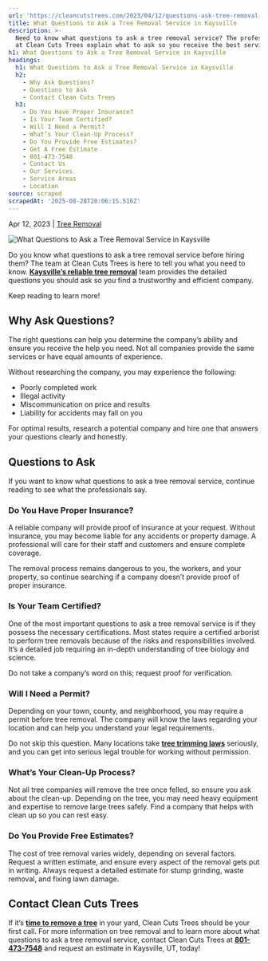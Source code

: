 ```yaml
---
url: 'https://cleancutstrees.com/2023/04/12/questions-ask-tree-removal-service/'
title: What Questions to Ask a Tree Removal Service in Kaysville
description: >-
  Need to know what questions to ask a tree removal service? The professionals
  at Clean Cuts Trees explain what to ask so you receive the best service!
h1: What Questions to Ask a Tree Removal Service in Kaysville
headings:
  h1: What Questions to Ask a Tree Removal Service in Kaysville
  h2:
    - Why Ask Questions?
    - Questions to Ask
    - Contact Clean Cuts Trees
  h3:
    - Do You Have Proper Insurance?
    - Is Your Team Certified?
    - Will I Need a Permit?
    - What’s Your Clean-Up Process?
    - Do You Provide Free Estimates?
    - Get A Free Estimate
    - 801-473-7548
    - Contact Us
    - Our Services
    - Service Areas
    - Location
source: scraped
scrapedAt: '2025-08-28T20:06:15.516Z'
---
```

Apr 12, 2023 | [Tree Removal](https://cleancutstrees.com/category/tree-removal/)

![What Questions to Ask a Tree Removal Service in Kaysville](https://cleancutstrees.com/wp-content/uploads/what-questions-to-ask-a-tree-removal-service-1-1080x600.jpg)

Do you know what questions to ask a tree removal service before hiring them? The team at Clean Cuts Trees is here to tell you what you need to know. [**Kaysville’s reliable tree removal**](https://cleancutstrees.com/services/tree-removal/) team provides the detailed questions you should ask so you find a trustworthy and efficient company.

Keep reading to learn more!

## Why Ask Questions? 

The right questions can help you determine the company’s ability and ensure you receive the help you need. Not all companies provide the same services or have equal amounts of experience.

Without researching the company, you may experience the following:

-   Poorly completed work
-   Illegal activity
-   Miscommunication on price and results
-   Liability for accidents may fall on you

For optimal results, research a potential company and hire one that answers your questions clearly and honestly.

## Questions to Ask

If you want to know what questions to ask a tree removal service, continue reading to see what the professionals say.

### Do You Have Proper Insurance?

A reliable company will provide proof of insurance at your request. Without insurance, you may become liable for any accidents or property damage. A professional will care for their staff and customers and ensure complete coverage.

The removal process remains dangerous to you, the workers, and your property, so continue searching if a company doesn’t provide proof of proper insurance.

### Is Your Team Certified?

One of the most important questions to ask a tree removal service is if they possess the necessary certifications. Most states require a certified arborist to perform tree removals because of the risks and responsibilities involved. It’s a detailed job requiring an in-depth understanding of tree biology and science.

Do not take a company’s word on this; request proof for verification.

### Will I Need a Permit?

Depending on your town, county, and neighborhood, you may require a permit before tree removal. The company will know the laws regarding your location and can help you understand your legal requirements.

Do not skip this question. Many locations take [**tree trimming laws**](https://cleancutstrees.com/2021/11/04/how-to-tell-when-its-time-to-remove-a-tree/) seriously, and you can get into serious legal trouble for working without permission.

### What’s Your Clean-Up Process?

Not all tree companies will remove the tree once felled, so ensure you ask about the clean-up. Depending on the tree, you may need heavy equipment and expertise to remove large trees safely. Find a company that helps with clean up so you can rest easy.

### Do You Provide Free Estimates?

The cost of tree removal varies widely, depending on several factors. Request a written estimate, and ensure every aspect of the removal gets put in writing. Always request a detailed estimate for stump grinding, waste removal, and fixing lawn damage.

## Contact Clean Cuts Trees 

If it’s [**time to remove a tree**](https://cleancutstrees.com/2021/11/04/how-to-tell-when-its-time-to-remove-a-tree/) in your yard, Clean Cuts Trees should be your first call. For more information on tree removal and to learn more about what questions to ask a tree removal service, contact Clean Cuts Trees at [**801-473-7548**](tel:8014737548) and request an estimate in Kaysville, UT, today!
